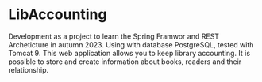 # LibAccounting
Development as a project to learn the Spring Framwor and REST Archeticture in autumn 2023. Using with database PostgreSQL, tested with Tomcat 9.
This web application allows you to keep library accounting. It is possible to store and create information about books, readers and their relationship. 
